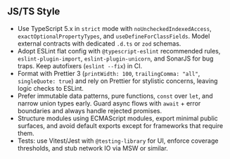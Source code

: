 ## JS/TS Style
- Use TypeScript 5.x in `strict` mode with `noUncheckedIndexedAccess`, `exactOptionalPropertyTypes`, and `useDefineForClassFields`. Model external contracts with dedicated `.d.ts` or `zod` schemas.
- Adopt ESLint flat config with `@typescript-eslint` recommended rules, `eslint-plugin-import`, `eslint-plugin-unicorn`, and SonarJS for bug traps. Keep autofixers (`eslint --fix`) in CI.
- Format with Prettier 3 (`printWidth: 100`, `trailingComma: "all"`, `singleQuote: true`) and rely on Prettier for stylistic concerns, leaving logic checks to ESLint.
- Prefer immutable data patterns, pure functions, `const` over `let`, and narrow union types early. Guard async flows with `await` + error boundaries and always handle rejected promises.
- Structure modules using ECMAScript modules, export minimal public surfaces, and avoid default exports except for frameworks that require them.
- Tests: use Vitest/Jest with `@testing-library` for UI, enforce coverage thresholds, and stub network IO via MSW or similar.
